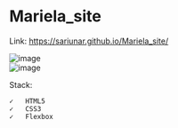 # Mariela_site
Link: https://sariunar.github.io/Mariela_site/

![image](https://user-images.githubusercontent.com/90380387/219013238-9b8de8aa-bb49-4d08-aa11-9cc7483a1e77.png) <br>
![image](https://user-images.githubusercontent.com/90380387/219012516-c75d8a0f-5a40-487d-ac36-95299de7f52e.png)

Stack:

    ✓   HTML5
    ✓   CSS3
    ✓   Flexbox
